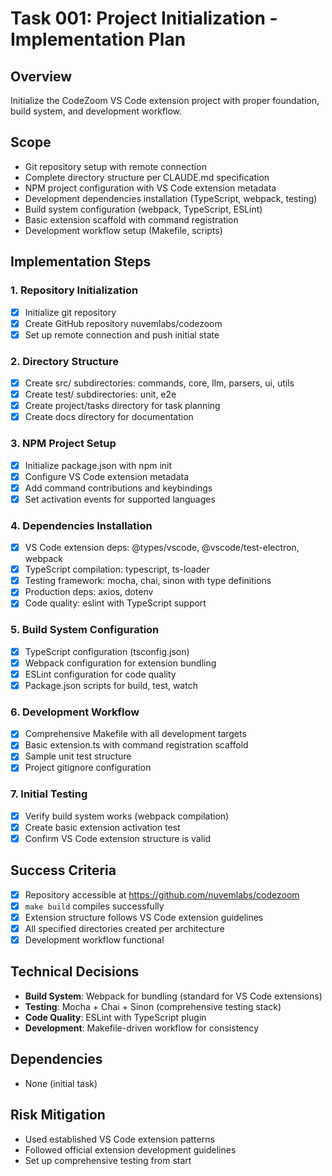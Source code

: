 # Task 001: Project Initialization - Implementation Plan

## Overview
Initialize the CodeZoom VS Code extension project with proper foundation, build system, and development workflow.

## Scope
- Git repository setup with remote connection
- Complete directory structure per CLAUDE.md specification  
- NPM project configuration with VS Code extension metadata
- Development dependencies installation (TypeScript, webpack, testing)
- Build system configuration (webpack, TypeScript, ESLint)
- Basic extension scaffold with command registration
- Development workflow setup (Makefile, scripts)

## Implementation Steps

### 1. Repository Initialization
- [x] Initialize git repository
- [x] Create GitHub repository nuvemlabs/codezoom
- [x] Set up remote connection and push initial state

### 2. Directory Structure
- [x] Create src/ subdirectories: commands, core, llm, parsers, ui, utils
- [x] Create test/ subdirectories: unit, e2e
- [x] Create project/tasks directory for task planning
- [x] Create docs directory for documentation

### 3. NPM Project Setup
- [x] Initialize package.json with npm init
- [x] Configure VS Code extension metadata
- [x] Add command contributions and keybindings
- [x] Set activation events for supported languages

### 4. Dependencies Installation
- [x] VS Code extension deps: @types/vscode, @vscode/test-electron, webpack
- [x] TypeScript compilation: typescript, ts-loader
- [x] Testing framework: mocha, chai, sinon with type definitions
- [x] Production deps: axios, dotenv
- [x] Code quality: eslint with TypeScript support

### 5. Build System Configuration
- [x] TypeScript configuration (tsconfig.json)
- [x] Webpack configuration for extension bundling
- [x] ESLint configuration for code quality
- [x] Package.json scripts for build, test, watch

### 6. Development Workflow
- [x] Comprehensive Makefile with all development targets
- [x] Basic extension.ts with command registration scaffold
- [x] Sample unit test structure
- [x] Project gitignore configuration

### 7. Initial Testing
- [x] Verify build system works (webpack compilation)
- [x] Create basic extension activation test
- [x] Confirm VS Code extension structure is valid

## Success Criteria
- [x] Repository accessible at https://github.com/nuvemlabs/codezoom
- [x] `make build` compiles successfully
- [x] Extension structure follows VS Code extension guidelines
- [x] All specified directories created per architecture
- [x] Development workflow functional

## Technical Decisions
- **Build System**: Webpack for bundling (standard for VS Code extensions)
- **Testing**: Mocha + Chai + Sinon (comprehensive testing stack)
- **Code Quality**: ESLint with TypeScript plugin
- **Development**: Makefile-driven workflow for consistency

## Dependencies
- None (initial task)

## Risk Mitigation
- Used established VS Code extension patterns
- Followed official extension development guidelines
- Set up comprehensive testing from start